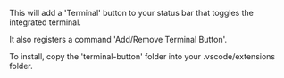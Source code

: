 This will add a 'Terminal' button to your status bar that toggles the integrated terminal.

It also registers a command 'Add/Remove Terminal Button'.

To install, copy the 'terminal-button' folder into your .vscode/extensions folder.